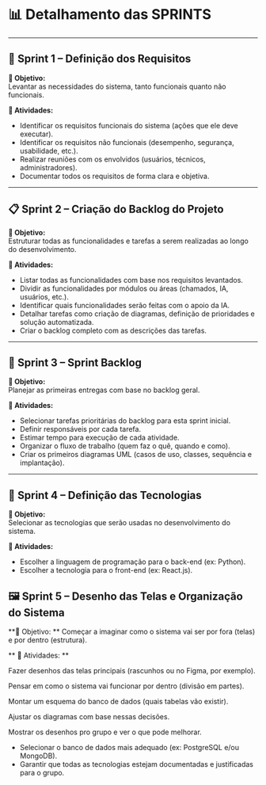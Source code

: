 # 📊 Detalhamento das SPRINTS

---

## 🚀 Sprint 1 – Definição dos Requisitos

**🎯 Objetivo:**  
Levantar as necessidades do sistema, tanto funcionais quanto não funcionais.

**📝 Atividades:**
- Identificar os requisitos funcionais do sistema (ações que ele deve executar).
- Identificar os requisitos não funcionais (desempenho, segurança, usabilidade, etc.).
- Realizar reuniões com os envolvidos (usuários, técnicos, administradores).
- Documentar todos os requisitos de forma clara e objetiva.

---

## 📋 Sprint 2 – Criação do Backlog do Projeto

**🎯 Objetivo:**  
Estruturar todas as funcionalidades e tarefas a serem realizadas ao longo do desenvolvimento.

**📝 Atividades:**
- Listar todas as funcionalidades com base nos requisitos levantados.
- Dividir as funcionalidades por módulos ou áreas (chamados, IA, usuários, etc.).
- Identificar quais funcionalidades serão feitas com o apoio da IA.
- Detalhar tarefas como criação de diagramas, definição de prioridades e solução automatizada.
- Criar o backlog completo com as descrições das tarefas.

---

## 🧠 Sprint 3 – Sprint Backlog

**🎯 Objetivo:**  
Planejar as primeiras entregas com base no backlog geral.

**📝 Atividades:**
- Selecionar tarefas prioritárias do backlog para esta sprint inicial.
- Definir responsáveis por cada tarefa.
- Estimar tempo para execução de cada atividade.
- Organizar o fluxo de trabalho (quem faz o quê, quando e como).
- Criar os primeiros diagramas UML (casos de uso, classes, sequência e implantação).

---

## 🧰 Sprint 4 – Definição das Tecnologias

**🎯 Objetivo:**  
Selecionar as tecnologias que serão usadas no desenvolvimento do sistema.

**📝 Atividades:**
- Escolher a linguagem de programação para o back-end (ex: Python).
- Escolher a tecnologia para o front-end (ex: React.js).

## 🖼️ Sprint 5 – Desenho das Telas e Organização do Sistema ##
**🎯 Objetivo: **
Começar a imaginar como o sistema vai ser por fora (telas) e por dentro (estrutura).

** 📝 Atividades: **

Fazer desenhos das telas principais (rascunhos ou no Figma, por exemplo).

Pensar em como o sistema vai funcionar por dentro (divisão em partes).

Montar um esquema do banco de dados (quais tabelas vão existir).

Ajustar os diagramas com base nessas decisões.

Mostrar os desenhos pro grupo e ver o que pode melhorar.


- Selecionar o banco de dados mais adequado (ex: PostgreSQL e/ou MongoDB).
- Garantir que todas as tecnologias estejam documentadas e justificadas para o grupo.
